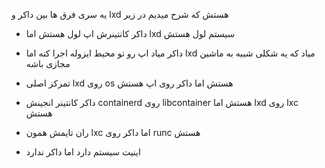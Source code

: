 
یه سری فرق ها بین داکر و lxd هستش که شرح میدیم در زیر

- داکر کانتینرش اپ لول هستش اما lxd سیستم لول هستش
- داکر میاد اپ رو تو محیط ایزوله اجرا کنه اما lxd میاد که یه شکلی شبیه به ماشین مجازی باشه
- تمرکز اصلی lxd روی os هستش اما داکر روی اپ هستش


- داکر کانتینر انجینش containerd روی libcontainer هستش اما lxd روی lxc هستش
-  ران تایمش همون lxc اما داکر روی runc هستش
- اینیت سیستم دارد اما داکر ندارد


